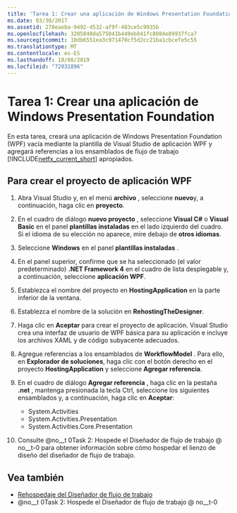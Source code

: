 ```yaml
---
title: 'Tarea 1: Crear una aplicación de Windows Presentation Foundation'
ms.date: 03/30/2017
ms.assetid: 270eaeba-9492-4532-af9f-403ce5c9935b
ms.openlocfilehash: 3205840da575041b449eb841fc8084e89937fca7
ms.sourcegitcommit: 10db6551ea3c971470cf5d2cc21ba1cbcefe5c55
ms.translationtype: MT
ms.contentlocale: es-ES
ms.lasthandoff: 10/08/2019
ms.locfileid: "72031896"
---
```

# <a name="task-1-create-a-new-windows-presentation-foundation-application"></a>Tarea 1: Crear una aplicación de Windows Presentation Foundation

En esta tarea, creará una aplicación de Windows Presentation Foundation (WPF) vacía mediante la plantilla de Visual Studio de aplicación WPF y agregará referencias a los ensamblados de flujo de trabajo [!INCLUDE[netfx_current_short](../../../includes/netfx-current-short-md.md)] apropiados.  
  
## <a name="to-create-the-wpf-application-project"></a>Para crear el proyecto de aplicación WPF

1. Abra Visual Studio y, en el menú **archivo** , seleccione **nuevo**y, a continuación, haga clic en **proyecto**.

2. En el cuadro de diálogo **nuevo proyecto** , seleccione **Visual C#**  o **Visual Basic** en el panel **plantillas instaladas** en el lado izquierdo del cuadro. Si el idioma de su elección no aparece, mire debajo de **otros idiomas**.

3. Seleccione **Windows** en el panel **plantillas instaladas** .

4. En el panel superior, confirme que se ha seleccionado (el valor predeterminado) **.NET Framework 4** en el cuadro de lista desplegable y, a continuación, seleccione **aplicación WPF**.

5. Establezca el nombre del proyecto en **HostingApplication** en la parte inferior de la ventana.

6. Establezca el nombre de la solución en **RehostingTheDesigner**.

7. Haga clic en **Aceptar** para crear el proyecto de aplicación. Visual Studio crea una interfaz de usuario de WPF básica para su aplicación e incluye los archivos XAML y de código subyacente adecuados.

8. Agregue referencias a los ensamblados de **WorkflowModel** . Para ello, en **Explorador de soluciones**, haga clic con el botón derecho en el proyecto **HostingApplication** y seleccione **Agregar referencia**.

9. En el cuadro de diálogo **Agregar referencia** , haga clic en la pestaña **.net** , mantenga presionada la tecla Ctrl, seleccione los siguientes ensamblados y, a continuación, haga clic en **Aceptar**:

    - System.Activities
    - System.Activities.Presentation
    - System.Activities.Core.Presentation

10. Consulte @no__t 0Task 2: Hospede el Diseñador de flujo de trabajo @ no__t-0 para obtener información sobre cómo hospedar el lienzo de diseño del diseñador de flujo de trabajo.

## <a name="see-also"></a>Vea también

- [Rehospedaje del Diseñador de flujo de trabajo](rehosting-the-workflow-designer.md)
- @no__t 0Task 2: Hospede el Diseñador de flujo de trabajo @ no__t-0

